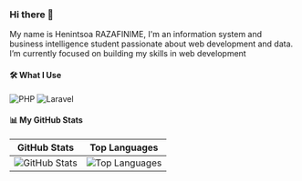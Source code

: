 ### Hi there 👋
My name is Henintsoa RAZAFINIME, I'm an information system and business intelligence student passionate about web development and data. I’m currently focused on building my skills in web development

#### 🛠️ What I Use

![PHP](https://img.shields.io/badge/PHP-777BB4?style=for-the-badge&logo=php&logoColor=white)
![Laravel](https://img.shields.io/badge/Laravel-EF3B2D?style=for-the-badge&logo=laravel&logoColor=white)

#### 📊 My GitHub Stats

| GitHub Stats | Top Languages |
|--------------|---------------|
| ![GitHub Stats](https://github-readme-stats.vercel.app/api?username=Henintsoa-rzfm&show_icons=true&theme=transparent&hide_border=true&card_width=500) | ![Top Languages](https://github-readme-stats.vercel.app/api/top-langs/?username=Henintsoa-rzfm&layout=compact&theme=transparent&hide_border=true&card_width=500) |






